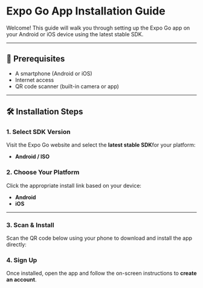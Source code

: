 # Expo Go App Installation Guide

Welcome! This guide will walk you through setting up the Expo Go app on your Android or iOS device using the latest stable SDK.

---

## 🚀 Prerequisites

- A smartphone (Android or iOS)
- Internet access
- QR code scanner (built-in camera or app)

---

## 🛠️ Installation Steps

### 1. Select SDK Version
Visit the Expo Go website and select the **latest stable SDK**for your platform:

- **Android / ISO**


### 2. Choose Your Platform

Click the appropriate install link based on your device:

- **Android**
- **iOS**

---

### 3. Scan & Install

Scan the QR code below using your phone to download and install the app directly:

### 4. Sign Up

Once installed, open the app and follow the on-screen instructions to **create an account**.
